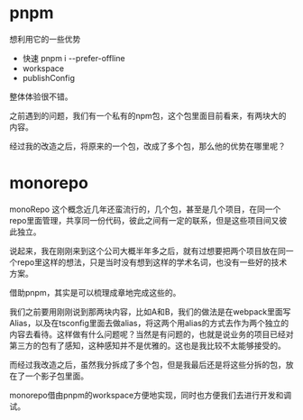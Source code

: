 

# pnpm

想利用它的一些优势

- 快速 pnpm i --prefer-offline
- workspace 
- publishConfig

整体体验很不错。


之前遇到的问题，我们有一个私有的npm包，这个包里面目前看来，有两块大的内容。

经过我的改造之后，将原来的一个包，改成了多个包，那么他的优势在哪里呢？

# monorepo

monoRepo 这个概念近几年还蛮流行的，几个包，甚至是几个项目，在同一个repo里面管理，共享同一份代码，彼此之间有一定的联系，但是这些项目间又彼此独立。

说起来，我在刚刚来到这个公司大概半年多之后，就有过想要把两个项目放在同一个repo里这样的想法，只是当时没有想到这样的学术名词，也没有一些好的技术方案。

借助pnpm，其实是可以梳理成章地完成这些的。

我们之前要用刚刚说到那两块内容，比如A和B，我们的做法是在webpack里面写Alias，以及在tsconfig里面去做alias，将这两个用alias的方式去作为两个独立的内容去看待。这样做有什么问题呢？当然是有问题的，也就是说业务的项目已经对第三方的包有了感知，这种感知并不是优雅的。这也是我比较不太能够接受的。

而经过我改造之后，虽然我分拆成了多个包，但是我最后还是将这些分拆的包，放在了一个影子包里面。

monorepo借由pnpm的workspace方便地实现，同时也方便我们去进行开发和调试。


